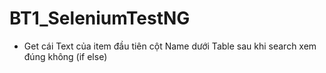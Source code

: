 # BT1_SeleniumTestNG
- Get cái Text của item đầu tiên cột Name dưới Table sau khi search xem đúng không (if else)
